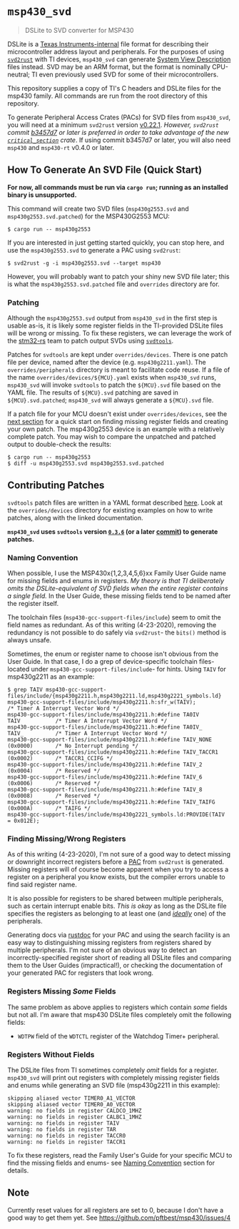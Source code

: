 # `msp430_svd`

> DSLite to SVD converter for MSP430

DSLite is a [Texas Instruments-internal](https://e2e.ti.com/support/tools/ccs/f/81/p/520698/1895346#1895346)
file format for describing their microcontroller address layout and
peripherals. For the purposes of using [`svd2rust`](https://github.com/rust-embedded/svd2rust)
with TI devices, `msp430_svd` can generate [System View Description](https://arm-software.github.io/CMSIS_5/SVD/html/index.html)
files instead. SVD may be an ARM format, but the format is nominally
CPU-neutral; TI even previously used SVD for some of their microcontrollers.

This repository supplies a copy of TI's C headers and DSLite files for the
msp430 family. All commands are run from the root directory of this repository.

To generate Peripheral Access Crates (PACs) for SVD files from `msp430_svd`,
you will need at a minimum `svd2rust` version [v0.22.1](https://github.com/rust-embedded/svd2rust/tree/v0.22.1).
_However, `svd2rust` commit [b3457d7](https://github.com/rust-embedded/svd2rust/commit/b3457d7)
or later is preferred in order to take advantage of the new [`critical_section`](https://github.com/rust-embedded/critical-section)
crate_. If using commit b3457d7 or later, you will also need `msp430` and
`msp430-rt` v0.4.0 or later.

## How To Generate An SVD File (Quick Start)
**For now, all commands must be run via `cargo run`; running as an installed
binary is unsupported.**

This command will create two SVD files (`msp430g2553.svd` and `msp430g2553.svd.patched`)
for the MSP430G2553 MCU:

    $ cargo run -- msp430g2553

If you are interested in just getting started quickly, you can stop here, and
use the `msp430g2553.svd` to generate a PAC using `svd2rust`:

    $ svd2rust -g -i msp430g2553.svd --target msp430

However, you will probably want to patch your shiny new SVD file later; this
is what the `msp430g2553.svd.patched` file and `overrides` directory are for.

### Patching
Although the `msp430g2553.svd` output from `msp430_svd` in the first step is
usable as-is, it is likely some register fields in the TI-provided DSLite files
will be wrong or missing. To fix these registers, we can leverage the work of
the [stm32-rs](https://github.com/stm32-rs) team to patch output SVDs using [`svdtools`](https://github.com/stm32-rs/svdtools).

Patches for `svdtools` are kept under `overrides/devices`. There is one patch
file per device, named after the device (e.g. `msp430g2211.yaml`). The `overrides/peripherals`
directory is meant to facilitate code reuse. If a file of the name
`overrides/devices/${MCU}.yaml` exists when `msp430_svd` runs, `msp430_svd`
will invoke `svdtools` to patch the `${MCU}.svd` file based on the YAML file.
The results of `${MCU}.svd` patching are saved in `${MCU}.svd.patched`; `msp430_svd`
will always generate a `${MCU}.svd` file.

If a patch file for your MCU doesn't exist under `overrides/devices`, see the
[next section](#contributing-patches) for a quick start on finding missing
register fields and creating your own patch. The msp430g2553 device is an
example with a relatively complete patch. You may wish to compare the
unpatched and patched output to double-check the results:

    $ cargo run -- msp430g2553
    $ diff -u msp430g2553.svd msp430g2553.svd.patched

## Contributing Patches
`svdtools` patch files are written in a YAML format described [here](https://github.com/rust-embedded/svdtools#device-and-peripheral-yaml-format).
Look at the `overrides/devices` directory for existing examples on how to write
patches, along with the linked documentation.

**`msp430_svd` uses `svdtools` version [`0.3.6`](https://crates.io/crates/svdtools/0.3.6)
(or a later [commit](https://github.com/rust-embedded/svdtools)) to generate
patches.**

### Naming Convention
When possible, I use the MSP430x{1,2,3,4,5,6}xx Family User Guide name for
missing fields and enums in registers. _My theory is that TI deliberately omits
the DSLite-equivalent of SVD fields when the entire register contains a single
field._ In the User Guide, these missing fields tend to be named after the
register itself.

The toolchain files (`msp430-gcc-support-files/include`) seem to omit the field
names as redundant. As of this writing (4-23-2020), removing the redundancy is
not possible to do safely via `svd2rust`- the `bits()` method is always unsafe.

Sometimes, the enum or register name to choose isn't obvious from the User
Guide. In that case, I do a grep of device-specific toolchain files- located
under `msp430-gcc-support-files/include`- for hints. Using `TAIV` for
msp430g2211 as an example:

```
$ grep TAIV msp430-gcc-support-files/include/{msp430g2211.h,msp430g2211.ld,msp430g2221_symbols.ld}
msp430-gcc-support-files/include/msp430g2211.h:sfr_w(TAIV);                                  /* Timer A Interrupt Vector Word */
msp430-gcc-support-files/include/msp430g2211.h:#define TA0IV                  TAIV           /* Timer A Interrupt Vector Word */
msp430-gcc-support-files/include/msp430g2211.h:#define TA0IV_                 TAIV_          /* Timer A Interrupt Vector Word */
msp430-gcc-support-files/include/msp430g2211.h:#define TAIV_NONE              (0x0000)       /* No Interrupt pending */
msp430-gcc-support-files/include/msp430g2211.h:#define TAIV_TACCR1            (0x0002)       /* TACCR1_CCIFG */
msp430-gcc-support-files/include/msp430g2211.h:#define TAIV_2                 (0x0004)       /* Reserved */
msp430-gcc-support-files/include/msp430g2211.h:#define TAIV_6                 (0x0006)       /* Reserved */
msp430-gcc-support-files/include/msp430g2211.h:#define TAIV_8                 (0x0008)       /* Reserved */
msp430-gcc-support-files/include/msp430g2211.h:#define TAIV_TAIFG             (0x000A)       /* TAIFG */
msp430-gcc-support-files/include/msp430g2221_symbols.ld:PROVIDE(TAIV               = 0x012E);
```

### Finding Missing/Wrong Registers
As of this writing (4-23-2020), I'm not sure of a good way to detect missing
or downright incorrect registers before a [PAC](https://rust-embedded.github.io/book/start/registers.html)
from `svd2rust` is generated. Missing registers will of course become apparent
when you try to access a register on a peripheral you know exists, but the
compiler errors unable to find said register name.

It is also possible for registers to be shared between multiple peripherals,
such as certain interrupt enable bits. _This is okay_ as long as the DSLite
file specifies the registers as belonging to at least one (and [_ideally_](https://blog.japaric.io/brave-new-io/#the-hole-in-the-old-model)
one) of the peripherals.

Generating docs via [rustdoc](https://doc.rust-lang.org/rustdoc/what-is-rustdoc.html)
for your PAC and using the search facility is an easy way to distinguishing
missing registers from registers shared by multiple peripherals. I'm not sure
of an obvious way to detect an incorrectly-specified register short of reading
all DSLite files and comparing them to the User Guides (impractical!), or
checking the documentation of your generated PAC for registers that look wrong.

### Registers Missing _Some_ Fields
The same problem as above applies to registers which contain _some_ fields but
not all. I'm aware that msp430 DSLite files completely omit the following
fields:

* `WDTPW` field of the `WDTCTL` register of the Watchdog Timer+ peripheral.

### Registers Without Fields
The DSLite files from TI sometimes completely _omit_ fields for a register.
`msp430_svd` will print out registers with completely missing register fields
and enums while generating an SVD file (msp430g2211 in this example):

```
skipping aliased vector TIMER0_A1_VECTOR
skipping aliased vector TIMER0_A0_VECTOR
warning: no fields in register CALDCO_1MHZ
warning: no fields in register CALBC1_1MHZ
warning: no fields in register TAIV
warning: no fields in register TAR
warning: no fields in register TACCR0
warning: no fields in register TACCR1
```

To fix these registers, read the Family User's Guide for your specific MCU to
find the missing fields and enums- see [Naming Convention](#naming-convention)
section for details.

## Note

Currently reset values for all registers are set to 0,
because I don't have a good way to get them yet.
See https://github.com/pftbest/msp430/issues/4
